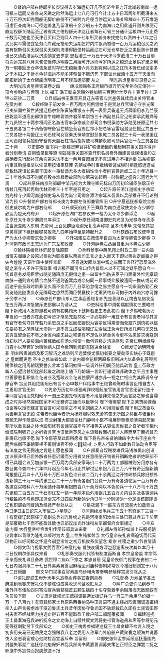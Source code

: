 <!-- { "loadSidebar": true } -->
　　○督饷户部右侍郎李长庚议得去岁海运初开几不能济今春力开北岸较南岸一运可抵三运而又省各岛风礁之险然海运止七八月可行今计止五十日耳两年所截漕米五十万石将次卸完而船无脚价舣待不行转盻九月便当停运又山海关积粮四十万石堆浥可虑臣查南海口可径达盖套乃留淮船十余沙船五十为南海口之用此道开则关粮便可直达视繇关陆运至辽者省其三倍视繇天津达辽者每石可省三分通计运粮四十万止费十数万可完也至天津召买料豆则□人四十七年所买者价未找完何以责四十八年之召买此实军需便宜急务而库藏无措恐失运期乞将内库银两暂借一百万为运粮召买之资盖有银斯召买无误召买无误则海漕得因便转运而辽左可无仓卒告乏之患臣熟计甚便也已又请截漕运以济边饷言去岁蒙  恩截漕三十万石于天津今岁截漕二十万石目前将次运完矣八月末旬使当停运明春二月始可开运而今岁所运之粮恐止足供岁里之用万一明春缺乏仓卒告急彼时存贮无粮新漕六月方到将何以应之辽饷本折已经议定多之于本扣之于折本色非海运不能多非豫备不能济乞  下部议允截漕十五万于天津而即扣新饷于太仓银库庶明春二月不误首运部覆  从之
　　明光宗贞皇帝实录卷之三
　大明光宗贞皇帝实录卷之四
　　庚戌颁赐各王府银币据万历元年例向无侄孙一项今参酌应与侄同  上以  福王  潞王懿亲常赐外特加银三百两纻丝罗各十表里纱十疋锦四疋钞二万贯
　　○兵部尚书王嘉善开具辽东等官应赏差等其续后出关将官未在赏内者
　　○敕经略于前发金一百万两内照例颁给于是赏总兵官镇守守李光荣征夷柴国柱贺世贤援辽杨宗业陈寅陈策银五十两一表里兵备道王贞薛国用李乃兰康应乾监军道高出邢慎言牛维曜管饷齐君荣单崇银三十两副总兵官见任窦承武戴烨等共九员银三十两参将阎正名游击官麻承宗戚金都司佥书倪承勋方承勋见任原辽共七十五员各银二十两备御守备官左辅坐营官周世禄小把总等官雷起潜见任援辽共五十二员各银十两援辽土司石砫司女官秦氏保靖宣慰彭象乾二员各银三十两一表里援辽土司酉阳领兵加衔守备冉天胤石柱领兵指挥使马祥麟永顺司领兵官汪一龙三员各银二十两
　　○吏部奏  诏书内一款建贤弃官并矿税诖诸臣酌量起用其事关国本得罪者分别奏请  召用恤录臣等遵  明旨除事关国本查开职名另奏外而建言诖误诸臣灼之最确者先行起补其余次第采访不出一两月咨诹当无不真进用亦不相远奉  旨系卿部内事其酌量推举以俟录用按诸臣获罪  先朝或争时事批鳞受谴或弹时相逢怒远逐或犯税珰逮讯长系至于国本一事杖谪尤多大者捐性命小者削官爵远或二三十年近且一二十年姓名既不时闻存殁亦难具悉故部酌次第采访起用一时弹冠之盛穷岩遗老为气焉
　　○起升原任南京刑部郎中邹元标为大理寺卿元标自万历初论辅臣张居正夺情杖几死再起再黜伏林间者三十年至是召用之
　　○起升原任浙江道御史李宗延为光禄寺少卿河南道御史冯从吾为尚宝司卿各添注宗延从吾俱以兵部推升不行论列谪为民
○升督饷户部右侍郎长庚为本部左侍郎兼管照旧
○升宁夏巡抚都察院佥都御史臧尔劝为户部右侍郎
　　○升顺天府府尹王舜鼎为南京通政使太仆寺少卿徐必达为应天府府尹
　　○起升原任湖广右参议朱一桂为太仆寺少卿添注
　　○起补原任太仆寺少卿周曰庠添注
　　○起升原任河南道御史刘光复为光禄寺寺丞添注当张差闯入东朝  先帝同  上召见群臣晓谕光复高声称颂  圣孝词未毕  先帝怒其震惊灵幂逮下狱廷臣噤莫敢救凡四年始释至是特起升之
　　○升狭西右布政使毕自严为太仆寺卿管京营少卿事
　　○升福建左右政使毕自良为太常寺卿管少卿事
○升河南布政司王志远为广东左布政使
　　○升鸿胪寺左丞展自重为本寺左少卿
　　○翰林院编修林釬起复除原职
　　○兵科给事中薛凤翔上时政二事一曰内旨当慎夫阁臣之设原以票拟为职阁臣以票拟司王言之出入而天下即以票拟定阁臣之得失今煌煌  天语半繇中使传宣即
　　圣意速发固以消中留之端而王言径行恐反滋外疑之渐寺人不许干豫政事  祖训极严而可令口传内旨启人以不可知之疑乎愿自今一切旨意务发阁臣票拟随览随班庶无假借之患一曰留中当防夫臣子自面奏外惟凭章疏血脉一通则宫府情合血脉不通则釜鬵势成奈何同一启事或此报彼遗同一推转或前迟后速乎虽圣政时新非坚久而不变而万几日萃恐怠惰之易生愿自今一切条画务勤乙夜观览随览随发庶永无隔碍之患然而阁臣赞襄枚卜尤重资格非可拘于内外岩穴亦可豫于旁求不报
　　○命原任户部山东司主事鹿善继复职先是善继以辽饷告急借发金花五万两以济急被斥吏部屡以为请从之
　　○吏科给事中周朝瑞献慎初三要略曰  陛下新政用人发帑撤税可谓有初矣顾天下鼓舞若更生者此初而  陛下夕惕乾朝历万年当如一日者亦在此初今贤才渐见充盈然收一才必期得一用宜令有言责者得尽其言有官守者勿夺其守若乃系忠良之手足而使謏悦为容辈反得乘憎而营窟穴则慎初以信任要矣君之施泽犹水沃物一息不贯立成枯竭矧辽左索赋正急今日所发几何将无又处其穷宜留金花不尽之余省内库无益之积更有不足佐以帑金务令吏卒沾恩誓灭夷寇则慎初以行人要矣海内苦榷徵如在汤火税使一撤何异移之清凉痛思  先帝仁明祗缘导自宵小以至官旷治隳贻祸人国今撤回到阙即有随进金钱宜
　　○敕发辽饷明阿堵非  明主所贵诚虑及积习智巧之难防则斥远嬖佞尤慎初者要之要矣臣实快心于既鬯之  皇猷而更愿  圣主之修举者如此  上谕内阁金花银两原系旧制进内以备典礼等项赏赐俸粮之用周朝瑞要誉妄言本当拏问姑降一级调外任用阁臣随具疏言  皇上莅政方新人心望治甚切铨部起废之疏随上随下乃朝端一言即行谴谪殊非政体之平且主事鹿继善蒙恩复职借金花者业及宽政议金花者独蒙严谴亦非一视之仁相应免其降调令守原官奉  旨恶其阻绝国用已有旨不必申救尸科给事中王继曾疏陈时事言臣惟自古人主善用言官无如
　　○先帝万历初年诛恶阉罪权相起废官皆用言官言无留行迩十年间言官用朋党相倾不一图王之国先帝阁言者不用是非先帝之失而言路之罪也当鼎成之时亦穆然深维国家不可无謇谔之臣而以臣等付  陛下惓惓望  陛下之亲贤纳谏而诏臣等以授职建言言官言可采则采之不可采则阁之人可用则留遗  陛下用之故臣以为善用言官无如  先帝者也臣今者所为扬肝胆以效忠舍笔橐无所图之矣臣与诸臣约章疏无得作隐语以烦  君父射覆大臣彼论杜门静听小臣不得展辩章奏烦渎易起厌倦非所以重言路之体也殴阳修有言谏官虽卑与宰相等夫从容论思俟君之自听者宰相也慷慨陈列强君之必听者言官也汉武帝英风之主汲黯数面折其非人臣而至于面折其君非得已也臣不愿  陛下令臣等至此臣所愿者  陛下将先帝亲贤纳谏四字大书于座右今而后临御不辍朝宰相不离侧谏官不停＜锍-釒＞用人行政不如此数日举动令臣等有法度之言无弼违之言是上愿也报闻
　　○户部奏自奴贼发难兵马钱粮俱出创设加派原非得已但外解者任意迟缓而分用者又任意图便开销者开销断绝者断绝职部不得已具题会议另加派银一百万两为兵部安家马价二十万两为工部器械则分用亦各有数目矣今查四十六年四月起至今年七月止共解过辽东银八百三万八千有奇近据新饷司报援辽兵以十八万马十万匹以折色论计该二百九十余两辽沈开铁岭额兵除旧额外该新饷三十万一年约该三百二十一万有奇各衙门公费一万有奇各道驼运一百万有奇各道召买粮料六十万余通计每年用银四百八十余万两以本色论兵一十八万马十万匹共该粮二百五万二千石即辽左一镇一年除本色外用银几五百万关内召买及各镇调兵行粮盐菜不与焉即加派全完不过四百万新饷少角□羊一分则误饷一分是误该部即误辽也职部会同督饷及经抚严参处从之
　　○是夜漏下一鼓东方有流星大如盏青白色□走□虫□蛇东入奎宿二小星随之
　　○河南续发毛兵三千五十有奇家丁三百一十有奇援辽起原任宁夏副总兵刘光祚统之先是河南南阳汝州三处已募过兵五千矣至是部覆徵七千而不能盈其数也已部议加光祚注衔左军都督府佥事援辽
　　○辛亥谕内阁  大行皇帝梓宫发引传示该部具议来奏
　　○礼部左侍郎孙如游上丧服视朝仪言孝以善继为隆礼以顺时为大  皇上性生纯孝兹当  大行皇帝丧礼哀痛迫切而代天理物正以纾罔极之怀适今嗣登宝位之初万机攸系伏望念  祖宗  社稷之重少节哀情请
　　○御文华门视事文武百官行奉慰礼有  旨朕哀痛方深岂忍遽离丧次其以本月十二日视朝尔部具仪来看
　　○礼部奏丧服列代皆有制度而断自  孝宗皇帝盖  孝宗笃于亲而丧礼详且备故
武世穆二庙以下宗之  孝忠昔居  宪皇帝丧御门视事在丧制二十七日内服具缞二十七日外易素翼善冠麻绖至祔庙释御朝如常仪今准旧制则宜于八月十二日缞服
　　御文华门视事百官素服乌纱帽角带奉朝参候梓宫发引除从之
　　○谕礼部朕生母升天年久追尊祔葬事宜查例具奏
　　○礼部奏  万寿圣节各王府进到表笺庆贺礼仪不便陈设应类收送司监收贮从之
　　○两广总督许弘纲奏乌猪外洋有倭船四只寄泊官兵斩获贼首五颗生擒四十名夺获器甲余贼落海无数题叙有功员役下部
　　○甘肃巡抚祁光宗疏报该镇选发援辽兵马一万三千余用马价银一万一千八百九十有奇其祁家土兵原系西番纳马种田言语不通未经战阵骤闻调遣辄相率入山声言投虏难于驱迫鲁氏土兵昔年因协守鲁光国不轨题裁已久即有土民皆田野村夫素不经战尽力挑选止得五百不能取盈千数户部二部题覆报闻
　　○福建巡抚王士昌奏海寇袁进听抚令之立功海上自赎并叙文武将吏带管海道岳和声等参将纪元宪等抚剿勤劳下兵部知之
　　○御史王槐秀参福建巡抚王士昌贪肆不检言入境之初多用夫马已无恤民之念强贼袁八老之委用人称军门外府船户黄聚寰之贩海共说暮夜入金志衰宦成心弛防检亟宜罢斥奉  旨留用
　　○御史张师孟参延绥巡抚董国光封疆失事湖广巡抚徐兆魁保奸养乱兵部尚书黄嘉善调募失策乞正枢臣之罪罢二抚之职庶中外震悚而奴虏歛迹不报
